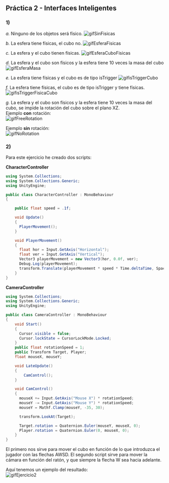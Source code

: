 ## Práctica 2 - Interfaces Inteligentes

### 1)
*a.*  Ninguno de los objetos será físico.
![gifSinFisicas](./GIFs/Sin_Fisicas.gif)  

*b.*  La esfera tiene físicas, el cubo no.
![gifEsferaFisicas](./GIFs/Esfera_fisicas.gif)

*c.*  La esfera y el cubo tienen físicas.
![gifEsferaCuboFisicas](./GIFs/Esfera_Cubo_fisicas.gif)

*d.* La esfera y el cubo son físicos y la esfera tiene 10 veces la masa del cubo
![gifEsferaMasa](./GIFs/Esfera_masa.gif)

*e.*  La esfera tiene físicas y el cubo es de tipo isTrigger
![gifisTriggerCubo](./GIFs/isTrigger_Cubo.gif)

*f.*  La esfera tiene físicas, el cubo es de tipo isTrigger y tiene físicas.
![gifisTriggerFisicaCubo](./GIFs/isTrigger_fisicas_Cubo.gif)

*g.*  La esfera y el cubo son físicos y la esfera tiene 10 veces la masa del cubo, se impide la rotación del cubo sobre el plano XZ.  
Ejemplo **con** rotación:  
![gifFreeRotation](./GIFs/Free_rotation.gif)

Ejemplo **sin** rotación:  
![gifNoRotation](./GIFs/No_rotation.gif)

### 2)

Para este ejercicio he creado dos scripts:  

**CharacterController**

```C#
using System.Collections;
using System.Collections.Generic;
using UnityEngine;

public class CharacterController : MonoBehaviour
{

    public float speed = .1f;

    void Update()
    {
      PlayerMovement();
    }

    void PlayerMovement()
    {
      float hor = Input.GetAxis("Horizontal");
      float ver = Input.GetAxis("Vertical");
      Vector3 playerMovement = new Vector3(hor, 0.0f, ver);
      Debug.Log(playerMovement);
      transform.Translate(playerMovement * speed * Time.deltaTime, Space.Self);
    }
}
```

**CameraController**

```C#
using System.Collections;
using System.Collections.Generic;
using UnityEngine;

public class CameraController : MonoBehaviour
{
    void Start()
    {
      Cursor.visible = false;
      Cursor.lockState = CursorLockMode.Locked;
    }
    public float rotationSpeed = 1;
    public Transform Target, Player;
    float mouseX, mouseY;

    void LateUpdate()
    {
        CamControl();
    }

    void CamControl()
    {
      mouseX += Input.GetAxis("Mouse X") * rotationSpeed;
      mouseY -= Input.GetAxis("Mouse Y") * rotationSpeed;
      mouseY = Mathf.Clamp(mouseY, -35, 30);

      transform.LookAt(Target);

      Target.rotation = Quaternion.Euler(mouseY, mouseX, 0);
      Player.rotation = Quaternion.Euler(0, mouseX, 0);
    }
}
```

El primero nos sirve para mover el cubo en función de lo que introduzca el jugador con las flechas AWSD. El segundo script sirve para mover la cámara en función del ratón, y que siempre la flecha W sea hacia adelante.

Aquí tenemos un ejemplo del resultado:   
![gifEjercicio2](./GIFs/Ejercicio2.gif)
